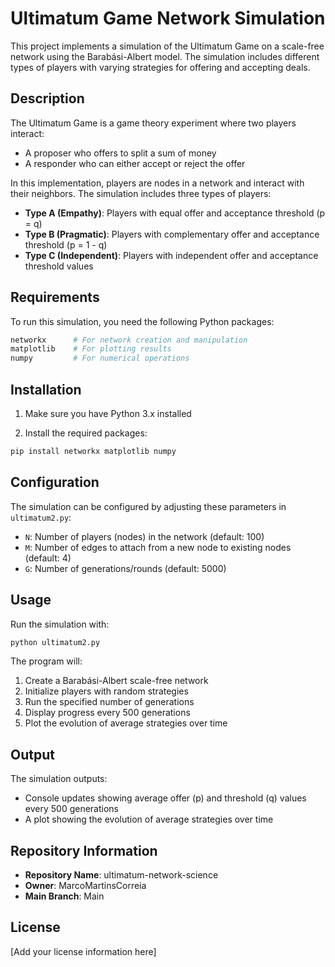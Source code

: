 # Ultimatum Game Network Simulation

This project implements a simulation of the Ultimatum Game on a scale-free network using the Barabási-Albert model. The simulation includes different types of players with varying strategies for offering and accepting deals.

## Description

The Ultimatum Game is a game theory experiment where two players interact:

- A proposer who offers to split a sum of money
- A responder who can either accept or reject the offer

In this implementation, players are nodes in a network and interact with their neighbors. The simulation includes three types of players:

- **Type A (Empathy)**: Players with equal offer and acceptance threshold (p = q)
- **Type B (Pragmatic)**: Players with complementary offer and acceptance threshold (p = 1 - q)
- **Type C (Independent)**: Players with independent offer and acceptance threshold values

## Requirements

To run this simulation, you need the following Python packages:

```bash
networkx      # For network creation and manipulation
matplotlib    # For plotting results
numpy         # For numerical operations
```

## Installation

1. Make sure you have Python 3.x installed

2. Install the required packages:

```bash
pip install networkx matplotlib numpy
```

## Configuration

The simulation can be configured by adjusting these parameters in `ultimatum2.py`:

- `N`: Number of players (nodes) in the network (default: 100)
- `M`: Number of edges to attach from a new node to existing nodes (default: 4)
- `G`: Number of generations/rounds (default: 5000)

## Usage

Run the simulation with:

```bash
python ultimatum2.py
```

The program will:

1. Create a Barabási-Albert scale-free network
2. Initialize players with random strategies
3. Run the specified number of generations
4. Display progress every 500 generations
5. Plot the evolution of average strategies over time

## Output

The simulation outputs:

- Console updates showing average offer (p) and threshold (q) values every 500 generations
- A plot showing the evolution of average strategies over time

## Repository Information

- **Repository Name**: ultimatum-network-science
- **Owner**: MarcoMartinsCorreia
- **Main Branch**: Main

## License

[Add your license information here]

